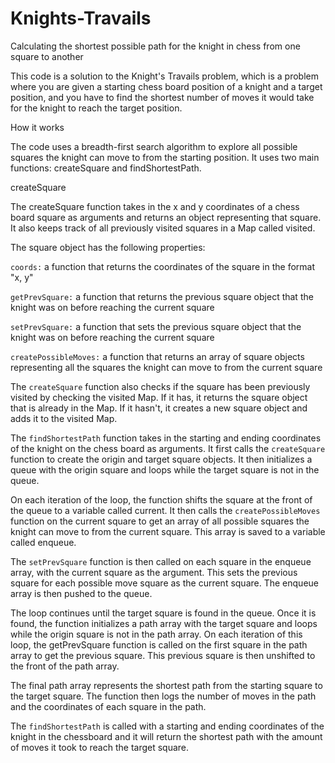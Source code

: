 # Knights-Travails

Calculating the shortest possible path for the knight in chess from one square to another

This code is a solution to the Knight's Travails problem, which is a problem where you are given a starting chess board position of a knight and a target position, and you have to find the shortest number of moves it would take for the knight to reach the target position.

How it works

The code uses a breadth-first search algorithm to explore all possible squares the knight can move to from the starting position. It uses two main functions: createSquare and findShortestPath.

createSquare

The createSquare function takes in the x and y coordinates of a chess board square as arguments and returns an object representing that square. It also keeps track of all previously visited squares in a Map called visited.

The square object has the following properties:

`coords:` a function that returns the coordinates of the square in the format "x, y"

`getPrevSquare:` a function that returns the previous square object that the knight was on before reaching the current square

`setPrevSquare:` a function that sets the previous square object that the knight was on before reaching the current square

`createPossibleMoves:` a function that returns an array of square objects representing all the squares the knight can move to from the current square

The `createSquare` function also checks if the square has been previously visited by checking the visited Map. If it has, it returns the square object that is already in the Map. If it hasn't, it creates a new square object and adds it to the visited Map.

The `findShortestPath` function takes in the starting and ending coordinates of the knight on the chess board as arguments. It first calls the `createSquare` function to create the origin and target square objects. It then initializes a queue with the origin square and loops while the target square is not in the queue.

On each iteration of the loop, the function shifts the square at the front of the queue to a variable called current. It then calls the `createPossibleMoves` function on the current square to get an array of all possible squares the knight can move to from the current square. This array is saved to a variable called enqueue.

The `setPrevSquare` function is then called on each square in the enqueue array, with the current square as the argument. This sets the previous square for each possible move square as the current square. The enqueue array is then pushed to the queue.

The loop continues until the target square is found in the queue. Once it is found, the function initializes a path array with the target square and loops while the origin square is not in the path array. On each iteration of this loop, the getPrevSquare function is called on the first square in the path array to get the previous square. This previous square is then unshifted to the front of the path array.

The final path array represents the shortest path from the starting square to the target square. The function then logs the number of moves in the path and the coordinates of each square in the path.

The `findShortestPath` is called with a starting and ending coordinates of the knight in the chessboard and it will return the shortest path with the amount of moves it took to reach the target square.
